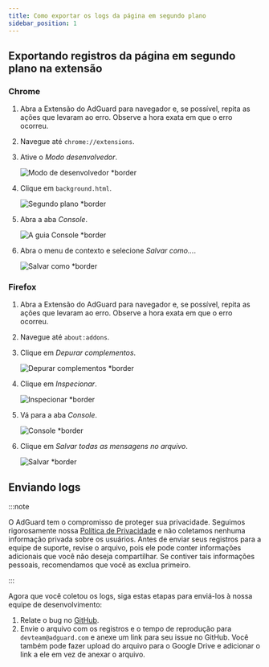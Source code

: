 ```yaml
---
title: Como exportar os logs da página em segundo plano
sidebar_position: 1
---
```


## Exportando registros da página em segundo plano na extensão

### Chrome

1. Abra a Extensão do AdGuard para navegador e, se possível, repita as ações que levaram ao erro. Observe a hora exata em que o erro ocorreu.

2. Navegue até `chrome://extensions`.

3. Ative o _Modo desenvolvedor_.

   ![Modo de desenvolvedor \*border](https://cdn.adguardvpn.com/content/kb/ad_blocker/browser_extension/developer_mode1.png)

4. Clique em `background.html`.

   ![Segundo plano \*border](https://cdn.adguardvpn.com/content/kb/ad_blocker/browser_extension/background1.png)

5. Abra a aba _Console_.

   ![A guia Console \*border](https://cdn.adguardvpn.com/content/kb/vpn/browser_extension/console.png)

6. Abra o menu de contexto e selecione _Salvar como…_.

   ![Salvar como \*border](https://cdn.adguardvpn.com/content/kb/vpn/browser_extension/save.png)

### Firefox

1. Abra a Extensão do AdGuard para navegador e, se possível, repita as ações que levaram ao erro. Observe a hora exata em que o erro ocorreu.

2. Navegue até `about:addons`.

3. Clique em _Depurar complementos_.

   ![Depurar complementos \*border](https://cdn.adguardvpn.com/content/kb/vpn/browser_extension/add-ons.png)

4. Clique em _Inspecionar_.

   ![Inspecionar \*border](https://cdn.adguardvpn.com/content/kb/vpn/browser_extension/inspect.png)

5. Vá para a aba _Console_.

   ![Console \*border](https://cdn.adguardvpn.com/content/kb/vpn/browser_extension/ff_console.png)

6. Clique em _Salvar todas as mensagens no arquivo_.

   ![Salvar \*border](https://cdn.adguardvpn.com/content/kb/vpn/browser_extension/save-to-file.png)

## Enviando logs

:::note

O AdGuard tem o compromisso de proteger sua privacidade. Seguimos rigorosamente nossa [Política de Privacidade](https://adguard.com/privacy/browser-extension.html) e não coletamos nenhuma informação privada sobre os usuários. Antes de enviar seus registros para a equipe de suporte, revise o arquivo, pois ele pode conter informações adicionais que você não deseja compartilhar. Se contiver tais informações pessoais, recomendamos que você as exclua primeiro.

:::

Agora que você coletou os logs, siga estas etapas para enviá-los à nossa equipe de desenvolvimento:

1. Relate o bug no [GitHub](https://github.com/AdguardTeam/AdguardBrowserExtension/issues/new/choose).
2. Envie o arquivo com os registros e o tempo de reprodução para `devteam@adguard.com` e anexe um link para seu issue no GitHub. Você também pode fazer upload do arquivo para o Google Drive e adicionar o link a ele em vez de anexar o arquivo.
